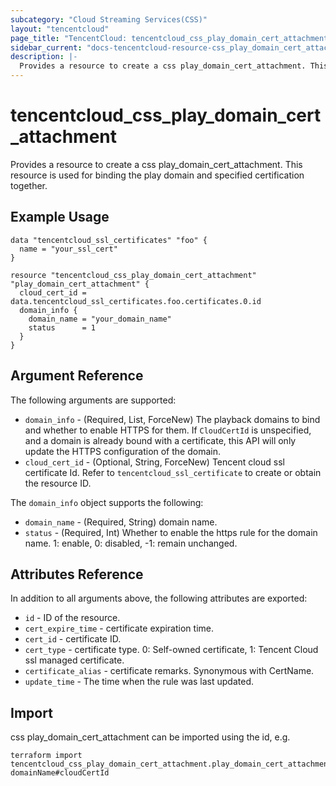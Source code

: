 ```yaml
---
subcategory: "Cloud Streaming Services(CSS)"
layout: "tencentcloud"
page_title: "TencentCloud: tencentcloud_css_play_domain_cert_attachment"
sidebar_current: "docs-tencentcloud-resource-css_play_domain_cert_attachment"
description: |-
  Provides a resource to create a css play_domain_cert_attachment. This resource is used for binding the play domain and specified certification together.
---
```


# tencentcloud_css_play_domain_cert_attachment

Provides a resource to create a css play_domain_cert_attachment. This resource is used for binding the play domain and specified certification together.

## Example Usage

```hcl
data "tencentcloud_ssl_certificates" "foo" {
  name = "your_ssl_cert"
}

resource "tencentcloud_css_play_domain_cert_attachment" "play_domain_cert_attachment" {
  cloud_cert_id = data.tencentcloud_ssl_certificates.foo.certificates.0.id
  domain_info {
    domain_name = "your_domain_name"
    status      = 1
  }
}
```

## Argument Reference

The following arguments are supported:

* `domain_info` - (Required, List, ForceNew) The playback domains to bind and whether to enable HTTPS for them. If `CloudCertId` is unspecified, and a domain is already bound with a certificate, this API will only update the HTTPS configuration of the domain.
* `cloud_cert_id` - (Optional, String, ForceNew) Tencent cloud ssl certificate Id. Refer to `tencentcloud_ssl_certificate` to create or obtain the resource ID.

The `domain_info` object supports the following:

* `domain_name` - (Required, String) domain name.
* `status` - (Required, Int) Whether to enable the https rule for the domain name. 1: enable, 0: disabled, -1: remain unchanged.

## Attributes Reference

In addition to all arguments above, the following attributes are exported:

* `id` - ID of the resource.
* `cert_expire_time` - certificate expiration time.
* `cert_id` - certificate ID.
* `cert_type` - certificate type. 0: Self-owned certificate, 1: Tencent Cloud ssl managed certificate.
* `certificate_alias` - certificate remarks. Synonymous with CertName.
* `update_time` - The time when the rule was last updated.


## Import

css play_domain_cert_attachment can be imported using the id, e.g.

```
terraform import tencentcloud_css_play_domain_cert_attachment.play_domain_cert_attachment domainName#cloudCertId
```

